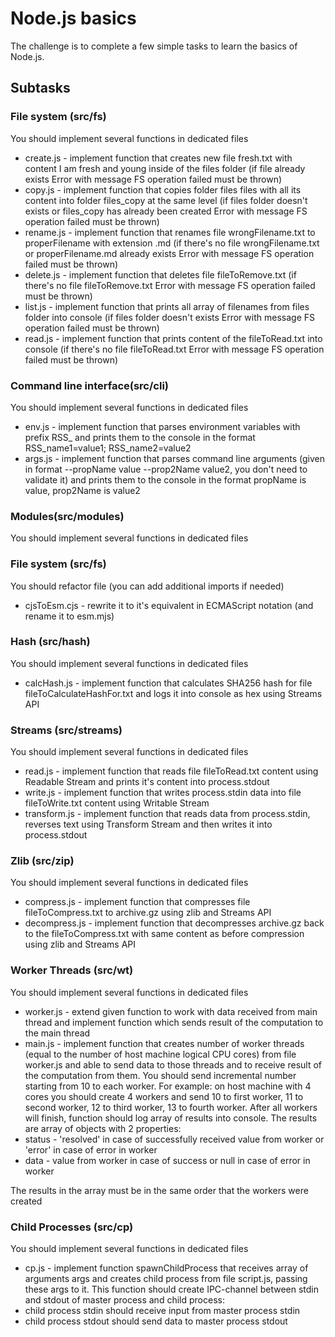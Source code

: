 # Node.js basics
The challenge is to complete a few simple tasks to learn the basics of Node.js.

## Subtasks

### File system (src/fs)
You should implement several functions in dedicated files

- create.js - implement function that creates new file fresh.txt with content I am fresh and young inside of the files folder (if file already exists Error with message FS operation failed must be thrown)
- copy.js - implement function that copies folder files files with all its content into folder files_copy at the same level (if files folder doesn't exists or files_copy has already been created Error with message FS operation failed must be thrown)
- rename.js - implement function that renames file wrongFilename.txt to properFilename with extension .md (if there's no file wrongFilename.txt or properFilename.md already exists Error with message FS operation failed must be thrown)
- delete.js - implement function that deletes file fileToRemove.txt (if there's no file fileToRemove.txt Error with message FS operation failed must be thrown)
- list.js - implement function that prints all array of filenames from files folder into console (if files folder doesn't exists Error with message FS operation failed must be thrown)
- read.js - implement function that prints content of the fileToRead.txt into console (if there's no file fileToRead.txt Error with message FS operation failed must be thrown)

### Command line interface(src/cli)
You should implement several functions in dedicated files

- env.js - implement function that parses environment variables with prefix RSS_ and prints them to the console in the format RSS_name1=value1; RSS_name2=value2
- args.js - implement function that parses command line arguments (given in format --propName value --prop2Name value2, you don't need to validate it) and prints them to the console in the format propName is value, prop2Name is value2


### Modules(src/modules)
You should implement several functions in dedicated files


### File system (src/fs)
You should refactor file (you can add additional imports if needed)

- cjsToEsm.cjs - rewrite it to it's equivalent in ECMAScript notation (and rename it to esm.mjs)


### Hash (src/hash)
You should implement several functions in dedicated files

- calcHash.js - implement function that calculates SHA256 hash for file fileToCalculateHashFor.txt and logs it into console as hex using Streams API


### Streams (src/streams)
You should implement several functions in dedicated files

- read.js - implement function that reads file fileToRead.txt content using Readable Stream and prints it's content into process.stdout
- write.js - implement function that writes process.stdin data into file fileToWrite.txt content using Writable Stream
- transform.js - implement function that reads data from process.stdin, reverses text using Transform Stream and then writes it into process.stdout

### Zlib (src/zip)
You should implement several functions in dedicated files

- compress.js - implement function that compresses file fileToCompress.txt to archive.gz using zlib and Streams API
- decompress.js - implement function that decompresses archive.gz back to the fileToCompress.txt with same content as before compression using zlib and Streams API

### Worker Threads (src/wt)
You should implement several functions in dedicated files

- worker.js - extend given function to work with data received from main thread and implement function which sends result of the computation to the main thread
- main.js - implement function that creates number of worker threads (equal to the number of host machine logical CPU cores) from file worker.js and able to send data to those threads and to receive result of the computation from them. You should send incremental number starting from 10 to each worker. For example: on host machine with 4 cores you should create 4 workers and send 10 to first worker, 11 to second worker, 12 to third worker, 13 to fourth worker. After all workers will finish, function should log array of results into console. The results are array of objects with 2 properties:
- status - 'resolved' in case of successfully received value from worker or 'error' in case of error in worker
- data - value from worker in case of success or null in case of error in worker

The results in the array must be in the same order that the workers were created

### Child Processes (src/cp)
You should implement several functions in dedicated files

- cp.js - implement function spawnChildProcess that receives array of arguments args and creates child process from file script.js, passing these args to it. This function should create IPC-channel between stdin and stdout of master process and child process:
- child process stdin should receive input from master process stdin
- child process stdout should send data to master process stdout

